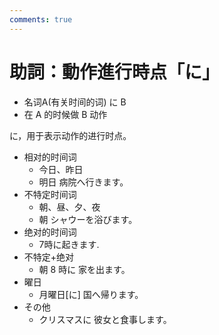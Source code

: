 ```yaml
---
comments: true
---
```


# 助詞：動作進行時点「に」

- 名词A(有关时间的词) に B
- 在 A 的时候做 B 动作

に，用于表示动作的进行时点。

- 相对的时间词
    - 今日、昨日
    - 明日 病院へ行きます。
- 不特定时间词
    - 朝、昼、夕、夜
    - 朝 シャウーを浴びます。
- 绝对的时间词
    - 7時に起きます.
- 不特定+绝对
    - 朝 8 時に 家を出ます。
- 曜日
    - 月曜日[に] 国へ帰ります。
- その他
    - クリスマスに 彼女と食事します。

